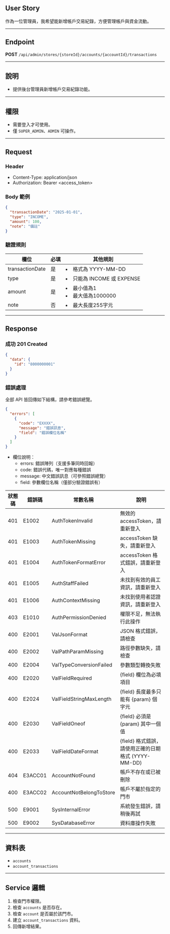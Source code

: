 ## User Story

作為一位管理員，我希望能新增帳戶交易紀錄，方便管理帳戶與資金流動。

---

## Endpoint

**POST** `/api/admin/stores/{storeId}/accounts/{accountId}/transactions`

---

## 說明

- 提供後台管理員新增帳戶交易紀錄功能。

---

## 權限

- 需要登入才可使用。
- 僅 `SUPER_ADMIN`、`ADMIN` 可操作。

---

## Request

### Header

- Content-Type: application/json
- Authorization: Bearer <access_token>

### Body 範例

```json
{
  "transactionDate": "2025-01-01",
  "type": "INCOME",
  "amount": 100,
  "note": "備註"
}
```

### 驗證規則

| 欄位            | 必填 | 其他規則                         |
| --------------- | ---- | -------------------------------- |
| transactionDate | 是   | <li>格式為 YYYY-MM-DD            |
| type            | 是   | <li>只能為 INCOME 或 EXPENSE     |
| amount          | 是   | <li>最小值為1<li>最大值為1000000 |
| note            | 否   | <li>最大長度255字元              |

---

## Response

### 成功 201 Created

```json
{
  "data": {
    "id": "8000000001"
  }
}
```


### 錯誤處理

全部 API 皆回傳如下結構，請參考錯誤總覽。

```json
{
  "errors": [
    {
      "code": "EXXXX",
      "message": "錯誤訊息",
      "field": "錯誤欄位名稱"
    }
  ]
}
```

- 欄位說明：
  - errors: 錯誤陣列（支援多筆同時回報）
  - code: 錯誤代碼，唯一對應每種錯誤
  - message: 中文錯誤訊息（可參照錯誤總覽）
  - field: 參數欄位名稱（僅部分驗證錯誤有）

| 狀態碼 | 錯誤碼  | 常數名稱                | 說明                                                |
| ------ | ------- | ----------------------- | --------------------------------------------------- |
| 401    | E1002   | AuthTokenInvalid        | 無效的 accessToken，請重新登入                      |
| 401    | E1003   | AuthTokenMissing        | accessToken 缺失，請重新登入                        |
| 401    | E1004   | AuthTokenFormatError    | accessToken 格式錯誤，請重新登入                    |
| 401    | E1005   | AuthStaffFailed         | 未找到有效的員工資訊，請重新登入                    |
| 401    | E1006   | AuthContextMissing      | 未找到使用者認證資訊，請重新登入                    |
| 403    | E1010   | AuthPermissionDenied    | 權限不足，無法執行此操作                            |
| 400    | E2001   | ValJsonFormat           | JSON 格式錯誤，請檢查                               |
| 400    | E2002   | ValPathParamMissing     | 路徑參數缺失，請檢查                                |
| 400    | E2004   | ValTypeConversionFailed | 參數類型轉換失敗                                    |
| 400    | E2020   | ValFieldRequired        | {field} 欄位為必填項目                              |
| 400    | E2024   | ValFieldStringMaxLength | {field} 長度最多只能有 {param} 個字元               |
| 400    | E2030   | ValFieldOneof           | {field} 必須是 {param} 其中一個值                   |
| 400    | E2033   | ValFieldDateFormat      | {field} 格式錯誤，請使用正確的日期格式 (YYYY-MM-DD) |
| 404    | E3ACC01 | AccountNotFound         | 帳戶不存在或已被刪除                                |
| 400    | E3ACC02 | AccountNotBelongToStore | 帳戶不屬於指定的門市                                |
| 500    | E9001   | SysInternalError        | 系統發生錯誤，請稍後再試                            |
| 500    | E9002   | SysDatabaseError        | 資料庫操作失敗                                      |

---

## 資料表

- `accounts`
- `account_transactions`

---

## Service 邏輯

1. 檢查門市權限。
2. 檢查 `accounts` 是否存在。
3. 檢查 `account` 是否屬於該門市。
4. 建立 `account_transactions` 資料。
5. 回傳新增結果。
